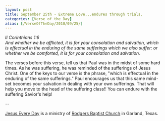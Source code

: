 ```yaml
---
layout: post
title: September 25th - Extreme Love...endures through trials.
categories: [Verse of the Day]
alias: [/VerseOfTheDay/2010/09/25/]
---
```


_II Corinthians 1:6  
And whether we be afflicted, it is for your consolation and
salvation, which is effectual in the enduring of the same sufferings
which we also suffer: or whether we be comforted, it is for your
consolation and salvation._

The verses before this verse, tell us that Paul was in the midst of
some hard times. As he was suffering, he was reminded of the
sufferings of Jesus Christ. One of the keys to our verse is the
phrase, "which is effectual in the enduring of the same sufferings."
Paul encourages us that this same mind-set becomes your salvation in
dealing with your own sufferings. That will help you move to the head
of the suffering class!! You can endure with the suffering Savior's
help!

 --

<a href=http://jesuseveryday.net>Jesus Every Day</a> is a ministry of <a href=http://rodgersbaptist.net>Rodgers Baptist Church</a> in Garland, Texas.
